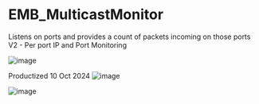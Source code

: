# EMB_MulticastMonitor
Listens on ports and provides a count of packets incoming on those ports
V2 - Per port IP and Port Monitoring

![image](https://github.com/user-attachments/assets/5c2c9e98-aaf2-427b-bd45-9922c86239b8)



Productized 10 Oct 2024
![image](https://github.com/user-attachments/assets/40a7bfa4-041a-42e7-972d-4933413eff99)


![image](https://github.com/user-attachments/assets/494ea28c-637d-4715-87e1-e2139ea86fc4)



